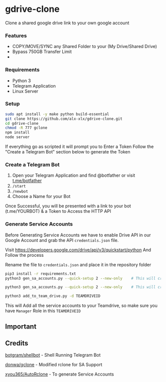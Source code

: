 # gdrive-clone
 Clone a shared google drive link to your own google account

### Features

- COPY/MOVE/SYNC any Shared Folder to your (My Drive/Shared Drive)
- Bypass 750GB Transfer Limit
- 

### Requirements
- Python 3
- Telegram Application
- Linux Server

### Setup

```sh
sudo apt install -y make python build-essential
git clone https://github.com/alx-xlx/gdrive-clone.git
cd gdrive-clone
chmod -R 777 gclone
npm install
node server
```

If everything go as scripted it will prompt you to Enter a Token
Follow the "Create a Telegram Bot" section below to generate the Token

### Create a Telegram Bot

1. Open your Telegram Application and find @botfather or visit [t.me/botfather](https://t.me/botfather)
2. `/start`
3. `/newbot`
4. Choose a Name for your Bot

Once Successful, you will be presented with a link to your bot (t.me/YOURBOT) & a Token to Access the HTTP API



### Generate Service Accounts

Before Generating Service Accounts we have to enable Drive API in our Google Account and grab the API `credentials.json` file.

Visit https://developers.google.com/drive/api/v3/quickstart/python
And Follow the process

Rename the file to `credentials.json` and place it in the repository folder

```sh
pip3 install -r requirements.txt
python3 gen_sa_accounts.py --quick-setup 2 --new-only    # This will create around 500 Service Accounts
```

```sh
python3 gen_sa_accounts.py --quick-setup 2 --new-only    # This will create around 1200 Service Accounts
```


```sh
python3 add_to_team_drive.py -d TEAMDRIVEID
```
This will Add all the service accounts to your Teamdrive, so make sure you have `Manager` Role in this `TEAMDRIVEID`





## Important




## Credits

[botgram/shellbot](https://github.com/botgram/shell-bot) - Shell Running Telegram Bot

[donwa/gclone](https://github.com/donwa/gclone) - Modified rclone for SA Support

[xyou365/AutoRclone](https://github.com/xyou365/AutoRclone) - To generate Service Accounts